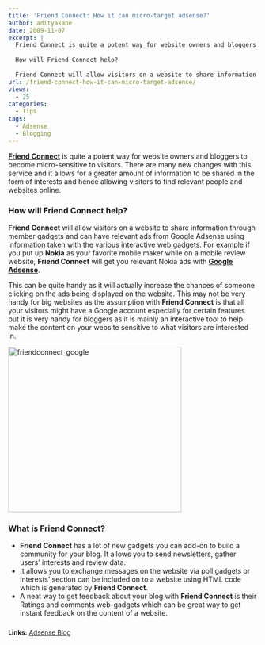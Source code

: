 ```yaml
---
title: 'Friend Connect: How it can micro-target adsense?'
author: adityakane
date: 2009-11-07
excerpt: |
  Friend Connect is quite a potent way for website owners and bloggers to become micro-sensitive to visitors. There are many new changes with this service and it allows for a greater amount of information to be shared in the form of interests and hence allowing visitors to find relevant people and websites online.
  
  How will Friend Connect help?
  
  Friend Connect will allow visitors on a website to share information through member gadgets and can have relevant ads from Google Adsense using information taken with the various interactive web gadgets.
url: /friend-connect-how-it-can-micro-target-adsense/
views:
  - 25
categories:
  - Tips
tags:
  - Adsense
  - Blogging
---
```

<a href="http://www.google.com/friendconnect" onclick="_gaq.push(['_trackEvent', 'outbound-article', 'http://www.google.com/friendconnect', 'Friend Connect']);" ><strong>Friend Connect</strong></a> is quite a potent way for website owners and bloggers to become micro-sensitive to visitors. There are many new changes with this service and it allows for a greater amount of information to be shared in the form of interests and hence allowing visitors to find relevant people and websites online.

<h3 style="font-size: 1.17em">
  How will Friend Connect help?
</h3>

**Friend Connect** will allow visitors on a website to share information through member gadgets and can have relevant ads from Google Adsense using information taken with the various interactive web gadgets. For example if you put up **Nokia** as your favorite mobile maker while on a mobile review website, **Friend Connect** will get you relevant Nokia ads with **<a href="https://www.google.com/adsense" onclick="_gaq.push(['_trackEvent', 'outbound-article', 'https://www.google.com/adsense', 'Google Adsense']);" >Google Adsense</a>**.

This can be quite handy as it will actually increase the chances of someone clicking on the ads being displayed on the website. This may not be very handy for big websites as the assumption with **Friend Connect** is that all your visitors might have a Google account especially for certain features but it is very handy for bloggers as it is mainly an interactive tool to help make the content on your website sensitive to what visitors are interested in.

<img class="alignnone size-full wp-image-16462" src="http://cdn.devilsworkshop.org/files/2009/11/friendconnect_google.png" alt="friendconnect_google" width="350" height="333" />

### What is Friend Connect?

  * **Friend Connect** has a lot of new gadgets you can add-on to build a community for your blog. It allows you to send newsletters, gather users&#8217; interests and review data.
  * It allows you to exchange messages on the website via poll gadgets or interests&#8217; section can be included on to a website using HTML code which is generated by **Friend Connect**.
  * A neat way to get feedback about your blog with **Friend Connect** is their Ratings and comments web-gadgets which can be great way to get instant feedback on the content of a website.

### <span style="font-weight: normal;font-size: 13px;background-color: #ffffff"><strong>Links:</strong> <a href="http://adsense.blogspot.com/2009/11/show-enhanced-ads-with-google-friend.html" onclick="_gaq.push(['_trackEvent', 'outbound-article', 'http://adsense.blogspot.com/2009/11/show-enhanced-ads-with-google-friend.html', 'Adsense Blog']);" >Adsense Blog</a></span>
